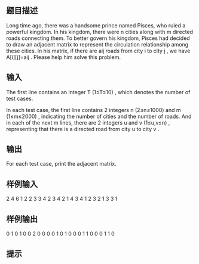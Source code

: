 ## 题目描述
Long time ago, there was a handsome prince named Pisces, who ruled a powerful kingdom. In his kingdom, there were n
cities along with m
directed roads connecting them. To better govern his kingdom, Pisces had decided to draw an adjacent matrix to represent the circulation relationship among these cities. In his matrix, if there are aij
roads from city i
to city j
, we have A[i][j]=aij
. Please help him solve this problem.

## 输入
The first line contains an integer T
(1≤T≤10)
, which denotes the number of test cases.

In each test case, the first line contains 2
integers n
(2≤n≤1000)
and m
(1≤m≤2000)
, indicating the number of cities and the number of roads. And in each of the next m
lines, there are 2
integers u
and v
(1≤u,v≤n)
, representing that there is a directed road from city u
to city v
.

## 输出
For each test case, print the adjacent matrix.

## 样例输入
2
4 6
1 2
2 3
3 4
2 3
4 2
1 4
3 4
1 2
3 2
1 3
3 1
## 样例输出
0 1 0 1
0 0 2 0
0 0 0 1
0 1 0 0
0 1 1
0 0 0
1 1 0
## 提示
